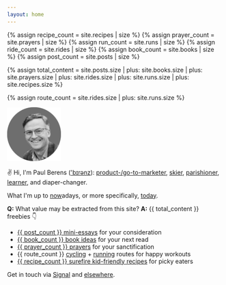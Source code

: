 ```yaml
---
layout: home
---
```

{% assign recipe_count = site.recipes | size %}
{% assign prayer_count = site.prayers | size %}
{% assign run_count = site.runs | size %}
{% assign ride_count = site.rides | size %}
{% assign book_count = site.books | size %}
{% assign post_count = site.posts | size %}

{% assign total_content = site.posts.size
    | plus: site.books.size
    | plus: site.prayers.size
    | plus: site.rides.size
    | plus: site.runs.size
    | plus: site.recipes.size %}

{% assign route_count = site.rides.size | plus: site.runs.size %}

<img src="/assets/images/avatar_pmb_bw.png" alt="PMB avatar b/w" style="width: 25%;">

✌ Hi, I'm Paul Berens (['b&#x026A;r&#x0259;nz](/assets/audio/berens.mp3)): [product-/go-to-marketer](/bio), [skier](/skiing), [parishioner](/catholic), [learner](/learning/), and diaper-changer.

What I'm up to [now](/now/)adays, or more specifically, [today](/today/).

**Q:** What value may be extracted from this site? **A:** {{ total_content }} freebies 👇
- [{{ post_count }} mini-essays](/blog/) for your consideration
- [{{ book_count }} book ideas](/books/) for your next read
- [{{ prayer_count }} prayers](/prayers/) for your sanctification
- {{ route_count }} [cycling](/cycling/) + [running](/running/) routes for happy workouts
- [{{ recipe_count }} surefire kid-friendly recipes](/recipes/) for picky eaters

Get in touch via <a href="https://signal.me/#eu/1t-AfWH8-_l0DAyo_CgPnG4GXDq4hRC6PMLFQ8aoltnPQCCo1ExANrNSmN156kSe" target="_blank">Signal</a> and [elsewhere](/contact/).